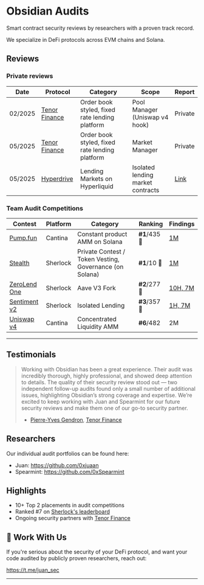# Obsidian Audits

Smart contract security reviews by researchers with a proven track record.

We specialize in DeFi protocols across EVM chains and Solana.

## Reviews
### Private reviews
|Date| Protocol     | Category| Scope | Report |
|----------------|----------------|------------------------------------------------|----------|----------|
|02/2025| [Tenor Finance](https://x.com/TenorFinance) |Order book styled, fixed rate lending platform|Pool Manager (Uniswap v4 hook) | Private |
|05/2025| [Tenor Finance](https://x.com/TenorFinance) |Order book styled, fixed rate lending platform|Market Manager| Private |
|05/2025| [Hyperdrive](https://x.com/Hyperdrivedefi) |Lending Markets on Hyperliquid|Isolated lending market contracts| [Link](https://github.com/ObsidianAudits/audits/blob/main/2025-05-hyperdrive-markets.pdf) |


### Team Audit Competitions
| Contest        | Platform  | Category                                  | Ranking      | Findings |
|----------------|-----------|-------------------------------------------|--------------|----------|
| [Pump.fun](https://cantina.xyz/competitions/19c5a5a6-f68d-4da8-b185-3f28c7f97bc1/leaderboard) | Cantina  | Constant product AMM on Solana | **#1**/435 🥇 | [1M](https://cantina.xyz/competitions/19c5a5a6-f68d-4da8-b185-3f28c7f97bc1/leaderboard) |
| [Stealth](https://audits.sherlock.xyz/contests/845) | Sherlock  | Private Contest / Token Vesting, Governance (on Solana) | **#1**/10 🥇 | [1M](https://audits.sherlock.xyz/contests/845) |
| [ZeroLend One](https://audits.sherlock.xyz/contests/466/leaderboard) | Sherlock | 	Aave V3 Fork | **#2**/277 🥈 | [10H, 7M](https://github.com/sherlock-audit/2024-06-new-scope-judging/issues?q=is%3Aissue+Obsidian+label%3AReward+) |
| [Sentiment v2](https://audits.sherlock.xyz/contests/349?filter=results) | Sherlock | Isolated Lending | **#3**/357 🥉 | [1H, 7M](https://github.com/sherlock-audit/2024-08-sentiment-v2-judging/issues?q=is%3Aissue+Obsidian+label%3Areward+sort%3Acreated-asc) |
| [Uniswap v4](https://cantina.xyz/competitions/e2cf6906-ec8b-4c78-a585-74ac90615659) | Cantina | Concentrated Liquidity AMM  | **#6**/482 | 2M |

---
## Testimonials
> Working with Obsidian has been a great experience. Their audit was incredibly thorough, highly professional, and showed deep attention to details. The quality of their security review stood out — two independent follow-up audits found only a small number of additional issues, highlighting Obsidian’s strong coverage and expertise. We’re excited to keep working with Juan and Spearmint for our future security reviews and make them one of our go-to security partner.
> - [Pierre-Yves Gendron](https://x.com/PYGendron), [Tenor Finance](https://x.com/TenorFinance)

## Researchers

Our individual audit portfolios can be found here:

- Juan: https://github.com/0xjuaan
- Spearmint: https://github.com/0xSpearmint

## Highlights

- 10+ Top 2 placements in audit competitions
- Ranked #7 on [Sherlock's leaderboard](https://audits.sherlock.xyz/leaderboards)
- Ongoing security partners with [Tenor Finance](https://x.com/TenorFinance)


## 📩 Work With Us

If you're serious about the security of your DeFi protocol, and want your code audited by publicly proven researchers, reach out:

https://t.me/juan_sec

---
